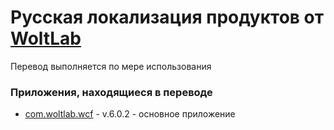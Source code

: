 # Русская локализация продуктов от [WoltLab](https://github.com/WoltLab)
Перевод выполняется по мере использования
### Приложения, находящиеся в переводе
- [com.woltlab.wcf](https://www.woltlab.com/en/woltlab-suite-download/) - v.6.0.2 - основное приложение 
